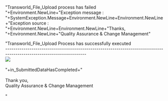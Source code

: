 


"Transworld_File_Upload process has failed "+Environment.NewLine+"Exception message : "+SystemException.Message+Environment.NewLine+Environment.NewLine+"Exception source : "+Environment.NewLine+Environment.NewLine+"Thanks, "+Environment.NewLine+"Quality Assurance & Change Management"


"Transworld_File_Upload Process has successfully executed <br>----------------------------------------------------------------------------------------------------------------------<br><img src="+image+"><br><br>"+in_SubmittedDataHasCompleted+"<br><br>Thank you,<br>Quality Assurance & Change Management<br><br>"



